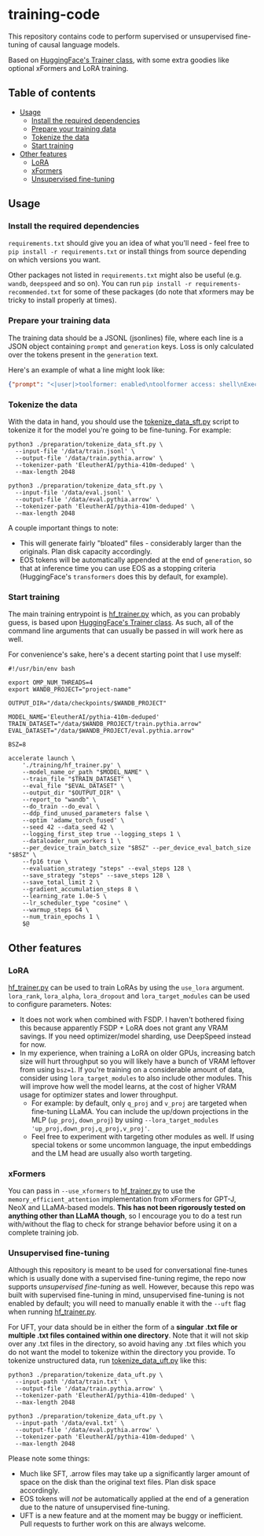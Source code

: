 # training-code

This repository contains code to perform supervised or unsupervised fine-tuning of causal language models.

Based on [HuggingFace's Trainer class](https://huggingface.co/docs/transformers/main_classes/trainer), with some extra goodies like optional xFormers and LoRA training.

## Table of contents

- [Usage](#usage)
  - [Install the required dependencies](#install-the-required-dependencies)
  - [Prepare your training data](#prepare-your-training-data)
  - [Tokenize the data](#tokenize-the-data)
  - [Start training](#start-training)
- [Other features](#other-features)
  - [LoRA](#lora)
  - [xFormers](#xformers)
  - [Unsupervised fine-tuning](#unsupervised-fine-tuning)

## Usage

### Install the required dependencies

`requirements.txt` should give you an idea of what you'll need - feel free to `pip install -r requirements.txt` or install things from source depending on which versions you want.

Other packages not listed in `requirements.txt` might also be useful (e.g. `wandb`, `deepspeed` and so on). You can run `pip install -r requirements-recommended.txt` for some of these packages (do note that xformers may be tricky to install properly at times).

### Prepare your training data

The training data should be a JSONL (jsonlines) file, where each line is a JSON object containing `prompt` and `generation` keys. Loss is only calculated over the tokens present in the `generation` text.

Here's an example of what a line might look like:

```json
{"prompt": "<|user|>toolformer: enabled\ntoolformer access: shell\nExecutes commands in a terminal. Input should be valid commands, and the output will be any output from running that command.\nshell(shellcommand)\nHow many lines are in the file 'file.txt'?<|model|>","generation": "There are shell('wc -l file.txt') lines in the file 'file.txt'."}
```

### Tokenize the data

With the data in hand, you should use the [tokenize_data_sft.py](./preparation/tokenize_data_sft.py) script to tokenize it for the model you're going to be fine-tuning. For example:

```shell
python3 ./preparation/tokenize_data_sft.py \
  --input-file '/data/train.jsonl' \
  --output-file '/data/train.pythia.arrow' \
  --tokenizer-path 'EleutherAI/pythia-410m-deduped' \
  --max-length 2048

python3 ./preparation/tokenize_data_sft.py \
  --input-file '/data/eval.jsonl' \
  --output-file '/data/eval.pythia.arrow' \
  --tokenizer-path 'EleutherAI/pythia-410m-deduped' \
  --max-length 2048
```

A couple important things to note:

- This will generate fairly "bloated" files - considerably larger than the originals. Plan disk capacity accordingly.
- EOS tokens will be automatically appended at the end of `generation`, so that at inference time you can use EOS as a stopping criteria (HuggingFace's `transformers` does this by default, for example).

### Start training

The main training entrypoint is [hf_trainer.py](./training/hf_trainer.py) which, as you can probably guess, is based upon [HuggingFace's Trainer class](https://huggingface.co/docs/transformers/main_classes/trainer). As such, all of the command line arguments that can usually be passed in will work here as well.

For convenience's sake, here's a decent starting point that I use myself:

```shell
#!/usr/bin/env bash

export OMP_NUM_THREADS=4
export WANDB_PROJECT="project-name"

OUTPUT_DIR="/data/checkpoints/$WANDB_PROJECT"

MODEL_NAME='EleutherAI/pythia-410m-deduped'
TRAIN_DATASET="/data/$WANDB_PROJECT/train.pythia.arrow"
EVAL_DATASET="/data/$WANDB_PROJECT/eval.pythia.arrow"

BSZ=8

accelerate launch \
    './training/hf_trainer.py' \
    --model_name_or_path "$MODEL_NAME" \
    --train_file "$TRAIN_DATASET" \
    --eval_file "$EVAL_DATASET" \
    --output_dir "$OUTPUT_DIR" \
    --report_to "wandb" \
    --do_train --do_eval \
    --ddp_find_unused_parameters false \
    --optim 'adamw_torch_fused' \
    --seed 42 --data_seed 42 \
    --logging_first_step true --logging_steps 1 \
    --dataloader_num_workers 1 \
    --per_device_train_batch_size "$BSZ" --per_device_eval_batch_size "$BSZ" \
    --fp16 true \
    --evaluation_strategy "steps" --eval_steps 128 \
    --save_strategy "steps" --save_steps 128 \
    --save_total_limit 2 \
    --gradient_accumulation_steps 8 \
    --learning_rate 1.0e-5 \
    --lr_scheduler_type "cosine" \
    --warmup_steps 64 \
    --num_train_epochs 1 \
    $@
```

## Other features

### LoRA

[hf_trainer.py](./training/hf_trainer.py) can be used to train LoRAs by using the `use_lora` argument. `lora_rank`, `lora_alpha`, `lora_dropout` and `lora_target_modules` can be used to configure parameters. Notes:

- It does not work when combined with FSDP. I haven't bothered fixing this because apparently FSDP + LoRA does not grant any VRAM savings. If you need optimizer/model sharding, use DeepSpeed instead for now.
- In my experience, when training a LoRA on older GPUs, increasing batch size will hurt throughput so you will likely have a bunch of VRAM leftover from using `bsz=1`. If you're training on a considerable amount of data, consider using `lora_target_modules` to also include other modules. This will improve how well the model learns, at the cost of higher VRAM usage for optimizer states and lower throughput.
  - For example: by default, only `q_proj` and `v_proj` are targeted when fine-tuning LLaMA. You can include the up/down projections in the MLP (`up_proj`, `down_proj`) by using `--lora_target_modules 'up_proj,down_proj,q_proj,v_proj'`.
  - Feel free to experiment with targeting other modules as well. If using special tokens or some uncommon language, the input embeddings and the LM head are usually also worth targeting.

### xFormers

You can pass in `--use_xformers` to [hf_trainer.py](./training/hf_trainer.py) to use the `memory_efficient_attention` implementation from xFormers for GPT-J, NeoX and LLaMA-based models. **This has not been rigorously tested on anything other than LLaMA though**, so I encourage you to do a test run with/without the flag to check for strange behavior before using it on a complete training job.

### Unsupervised fine-tuning

Although this repository is meant to be used for conversational fine-tunes which is usually done with a supervised fine-tuning regime, the repo now supports *unsupervised fine-tuning* as well. However, because this repo was built with supervised fine-tuning in mind, unsupervised fine-tuning is not enabled by default; you will need to manually enable it with the `--uft` flag when running [hf_trainer.py](./training/hf_trainer.py).

For UFT, your data should be in either the form of a **singular .txt file or multiple .txt files contained within one directory**. Note that it will not skip over any .txt files in the directory, so avoid having any .txt files which you do not want the model to tokenize within the directory you provide. To tokenize unstructured data, run [tokenize_data_uft.py](./preparation/tokenize_data_uft.py) like this:

```shell
python3 ./preparation/tokenize_data_uft.py \
  --input-path '/data/train.txt' \
  --output-file '/data/train.pythia.arrow' \
  --tokenizer-path 'EleutherAI/pythia-410m-deduped' \
  --max-length 2048

python3 ./preparation/tokenize_data_uft.py \
  --input-path '/data/eval.txt' \
  --output-file '/data/eval.pythia.arrow' \
  --tokenizer-path 'EleutherAI/pythia-410m-deduped' \
  --max-length 2048
```

Please note some things:

- Much like SFT, .arrow files may take up a significantly larger amount of space on the disk than the original text files. Plan disk space accordingly.
- EOS tokens will *not* be automatically applied at the end of a generation due to the nature of unsupervised fine-tuning.
- UFT is a new feature and at the moment may be buggy or inefficient. Pull requests to further work on this are always welcome.
